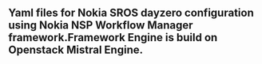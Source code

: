 ## Yaml files for Nokia SROS dayzero configuration using Nokia NSP Workflow Manager framework.Framework Engine is build on Openstack Mistral Engine.
